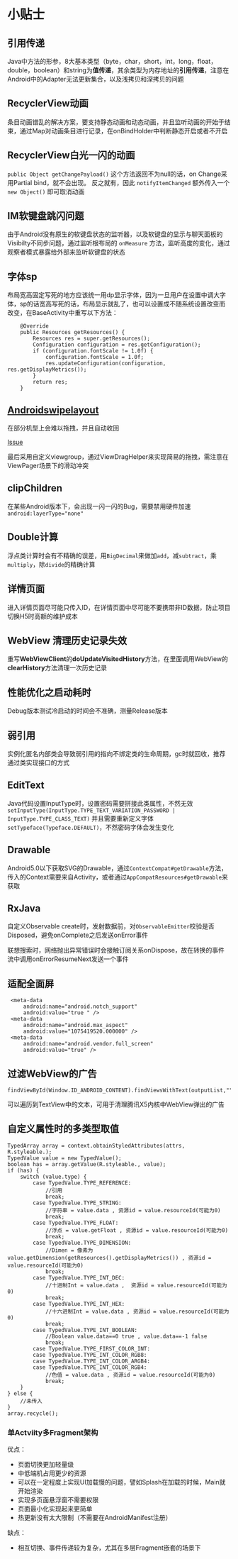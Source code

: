 # 小贴士

## 引用传递

Java中方法的形参，8大基本类型（byte，char，short，int，long，float，double，boolean）和string为**值传递**，其余类型为内存地址的**引用传递**，注意在Android中的Adapter无法更新集合，以及浅拷贝和深拷贝的问题

## RecyclerView动画

条目动画错乱的解决方案，要支持静态动画和动态动画，并且监听动画的开始于结束，通过Map对动画条目进行记录，在onBindHolder中判断静态开启或者不开启

## RecyclerView白光一闪的动画

`public Object getChangePayload()` 这个方法返回不为null的话，on Change采用Partial bind，就不会出现。 反之就有，因此 `notifyItemChanged` 额外传入一个 `new Object()` 即可取消动画

## IM软键盘跳闪问题

由于Android没有原生的软键盘状态的监听器，以及软键盘的显示与聊天面板的Visibilty不同步问题，通过监听根布局的  `onMeasure` 方法，监听高度的变化，通过观察者模式暴露给外部来监听软键盘的状态

## 字体sp

布局宽高固定写死的地方应该统一用dp显示字体，因为一旦用户在设置中调大字体，sp的话宽高写死的话，布局显示就乱了，也可以设置成不随系统设置改变而改变，在BaseActivity中重写以下方法：

```
    @Override
    public Resources getResources() {
        Resources res = super.getResources();
        Configuration configuration = res.getConfiguration();
        if (configuration.fontScale != 1.0f) {
            configuration.fontScale = 1.0f;
            res.updateConfiguration(configuration, res.getDisplayMetrics());
        }
        return res;
    }
```

## [Androidswipelayout](https://github.com/daimajia/AndroidSwipeLayout)

在部分机型上会难以拖拽，并且自动收回


[Issue](https://github.com/daimajia/AndroidSwipeLayout/issues/412)

最后采用自定义viewgroup，通过ViewDragHelper来实现简易的拖拽，需注意在ViewPager场景下的滑动冲突

## clipChildren

在某些Android版本下，会出现一闪一闪的Bug，需要禁用硬件加速`android:layerType="none"`

## Double计算

浮点类计算时会有不精确的误差，用`BigDecimal`来做加`add`，减`subtract`，乘`multiply`，除`divide`的精确计算

## 详情页面

进入详情页面尽可能只传入ID，在详情页面中尽可能不要携带非ID数据，防止项目切换H5时高额的维护成本 

## WebView 清理历史记录失效

重写**WebViewClient**的**doUpdateVisitedHistory**方法，在里面调用WebView的**clearHistory**方法清理一次历史记录

## 性能优化之启动耗时

Debug版本测试冷启动的时间会不准确，测量Release版本

## 弱引用

实例化匿名内部类会导致弱引用的指向不绑定类的生命周期，gc时就回收，推荐通过类实现接口的方式

## EditText

Java代码设置InputType时，设置密码需要拼接此类属性，不然无效`setInputType(InputType.TYPE_TEXT_VARIATION_PASSWORD | InputType.TYPE_CLASS_TEXT)`
并且需要重新定义字体`setTypeface(Typeface.DEFAULT)`，不然密码字体会发生变化

## Drawable

Android5.0以下获取SVG的Drawable，通过`ContextCompat#getDrawable`方法，传入的Context需要来自Activity，或者通过`AppCompatResources#getDrawable`来获取

## RxJava

自定义Observable create时，发射数据前，对`ObservableEmitter`校验是否Disposed，避免onComplete之后发送onError事件

联想搜索时，网络抛出异常错误时会接触订阅关系onDispose，故在转换的事件流中调用onErrorResumeNext发送一个事件

## 适配全面屏

```
 <meta-data
     android:name="android.notch_support"
     android:value="true " />
 <meta-data
     android:name="android.max_aspect"
     android:value="1075419520.000000" />
 <meta-data
     android:name="android.vendor.full_screen"
     android:value="true" />
```


## 过滤WebView的广告

```
findViewById(Window.ID_ANDROID_CONTENT).findViewsWithText(outputList,"",View.FIND_VIEWS_WITH_TEXT)
```
可以遍历到TextView中的文本，可用于清理腾讯X5内核中WebView弹出的广告


## 自定义属性时的多类型取值
```
TypedArray array = context.obtainStyledAttributes(attrs, R.styleable.);
TypedValue value = new TypedValue();
boolean has = array.getValue(R.styleable., value);
if (has) {
    switch (value.type) {
        case TypedValue.TYPE_REFERENCE:
            //引用
            break;
        case TypedValue.TYPE_STRING:
            //字符串 = value.data , 资源id = value.resourceId(可能为0)
            break;
        case TypedValue.TYPE_FLOAT:
            //浮点 = value.getFloat , 资源id = value.resourceId(可能为0)
            break;
        case TypedValue.TYPE_DIMENSION:
            //Dimen = 像素为value.getDimension(getResources().getDisplayMetrics()) , 资源id = value.resourceId(可能为0)
            break;
        case TypedValue.TYPE_INT_DEC:
            //十进制Int = value.data ,  资源id = value.resourceId(可能为0)
            break;
        case TypedValue.TYPE_INT_HEX:
            //十六进制Int = value.data , 资源id = value.resourceId(可能为0)
            break;
        case TypedValue.TYPE_INT_BOOLEAN:
            //Boolean value.data==0 true , value.data==-1 false
            break;
        case TypedValue.TYPE_FIRST_COLOR_INT:
        case TypedValue.TYPE_INT_COLOR_RGB8:
        case TypedValue.TYPE_INT_COLOR_ARGB4:
        case TypedValue.TYPE_INT_COLOR_RGB4:
            //色值 = value.data , 资源id = value.resourceId(可能为0)
            break;
    }
} else {
    //未传入
}
array.recycle();
```

### 单Actviity多Fragment架构

优点：
- 页面切换更加轻量级
- 中低端机占用更少的资源
- 可以在一定程度上实现UI加载慢的问题，譬如Splash在加载的时候，Main就开始渲染
- 实现多页面悬浮窗不需要权限
- 页面最小化实现起来更简单
- 热更新没有太大限制（不需要在AndroidManifest注册）

缺点：
- 相互切换、事件传递较为复杂，尤其在多层Fragment嵌套的场景下





